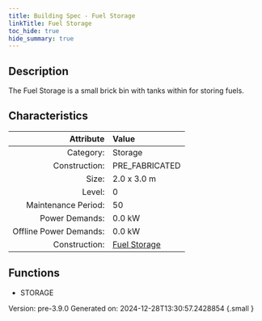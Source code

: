 ```yaml
---
title: Building Spec - Fuel Storage
linkTitle: Fuel Storage
toc_hide: true
hide_summary: true
---
```


## Description
The Fuel Storage is a small brick bin with tanks within for storing fuels.

## Characteristics

| Attribute      | Value |
|--------:|:------|
|Category:|Storage|
|Construction:|PRE_FABRICATED|
|Size:|2.0 x 3.0 m|
|Level:|0|
|Maintenance Period:|50|
|Power Demands:|0.0 kW|
|Offline Power Demands:|0.0 kW|
|Construction:|[Fuel Storage](/docs/definitions/construction/fuel-storage)|

## Functions
      
- STORAGE




Version: pre-3.9.0 Generated on: 2024-12-28T13:30:57.2428854
{.small }